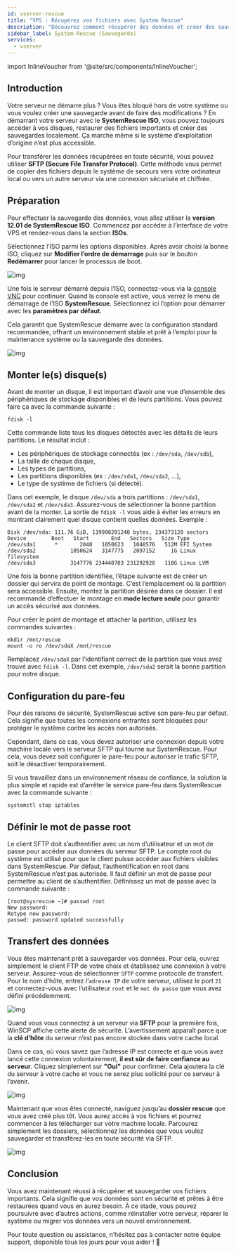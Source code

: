 ```yaml
---
id: vserver-rescue
title: "VPS : Récupérez vos fichiers avec System Rescue"
description: "Découvrez comment récupérer des données et créer des sauvegardes depuis un serveur non bootable avec SystemRescue ISO en toute sécurité → En savoir plus maintenant"
sidebar_label: System Rescue (Sauvegarde)
services:
  - vserver
---
```


import InlineVoucher from '@site/src/components/InlineVoucher';

## Introduction

Votre serveur ne démarre plus ? Vous êtes bloqué hors de votre système ou vous voulez créer une sauvegarde avant de faire des modifications ?
En démarrant votre serveur avec le **SystemRescue ISO**, vous pouvez toujours accéder à vos disques, restaurer des fichiers importants et créer des sauvegardes localement. Ça marche même si le système d’exploitation d’origine n’est plus accessible.

Pour transférer les données récupérées en toute sécurité, vous pouvez utiliser **SFTP (Secure File Transfer Protocol)**. Cette méthode vous permet de copier des fichiers depuis le système de secours vers votre ordinateur local ou vers un autre serveur via une connexion sécurisée et chiffrée.

<InlineVoucher />



## Préparation

Pour effectuer la sauvegarde des données, vous allez utiliser la **version 12.01 de SystemRescue ISO**.
 Commencez par accéder à l’interface de votre VPS et rendez-vous dans la section **ISOs**. 

Sélectionnez l’ISO parmi les options disponibles. Après avoir choisi la bonne ISO, cliquez sur **Modifier l’ordre de démarrage** puis sur le bouton **Redémarrer** pour lancer le processus de boot. 

![img](https://screensaver01.zap-hosting.com/index.php/s/pGXka7wkrsBe9XY/preview)



Une fois le serveur démarré depuis l’ISO, connectez-vous via la [console VNC](vserver-vnc.md) pour continuer. Quand la console est active, vous verrez le menu de démarrage de l’ISO **SystemRescue**. Sélectionnez ici l’option pour démarrer avec les **paramètres par défaut**. 

Cela garantit que SystemRescue démarre avec la configuration standard recommandée, offrant un environnement stable et prêt à l’emploi pour la maintenance système ou la sauvegarde des données.

![img](https://screensaver01.zap-hosting.com/index.php/s/sw4jLc5AxwtMT5P/preview)


## Monter le(s) disque(s)

Avant de monter un disque, il est important d’avoir une vue d’ensemble des périphériques de stockage disponibles et de leurs partitions. Vous pouvez faire ça avec la commande suivante :

```
fdisk -l
```

Cette commande liste tous les disques détectés avec les détails de leurs partitions. Le résultat inclut :

- Les périphériques de stockage connectés (ex : `/dev/sda`, `/dev/sdb`),
- La taille de chaque disque,
- Les types de partitions,
- Les partitions disponibles (ex : `/dev/sda1`, `/dev/sda2`, …),
- Le type de système de fichiers (si détecté).

Dans cet exemple, le disque `/dev/sda` a trois partitions : `/dev/sda1`,  `/dev/sda2` et `/dev/sda3`. Assurez-vous de sélectionner la bonne partition avant de la monter. La sortie de `fdisk -l` vous aide à éviter les erreurs en montrant clairement quel disque contient quelles données. Exemple :

```
Disk /dev/sda: 111.76 GiB, 119998201240 bytes, 234373120 sectors
Device        Boot   Start       End   Sectors   Size Type
/dev/sda1      *       2048   1050623   1048576   512M EFI System
/dev/sda2           1050624   3147775   2097152     1G Linux filesystem
/dev/sda3           3147776 234440703 231292928   110G Linux LVM
```

Une fois la bonne partition identifiée, l’étape suivante est de créer un dossier qui servira de point de montage. C’est l’emplacement où la partition sera accessible. Ensuite, montez la partition désirée dans ce dossier. Il est recommandé d’effectuer le montage en **mode lecture seule** pour garantir un accès sécurisé aux données. 

Pour créer le point de montage et attacher la partition, utilisez les commandes suivantes :

```
mkdir /mnt/rescue
mount -o ro /dev/sdaX /mnt/rescue
```

Remplacez `/dev/sdaX` par l’identifiant correct de la partition que vous avez trouvé avec `fdisk -l`. Dans cet exemple, `/dev/sda2` serait la bonne partition pour notre disque.

## Configuration du pare-feu

Pour des raisons de sécurité, SystemRescue active son pare-feu par défaut. Cela signifie que toutes les connexions entrantes sont bloquées pour protéger le système contre les accès non autorisés.

Cependant, dans ce cas, vous devez autoriser une connexion depuis votre machine locale vers le serveur SFTP qui tourne sur SystemRescue. Pour cela, vous devez soit configurer le pare-feu pour autoriser le trafic SFTP, soit le désactiver temporairement.

Si vous travaillez dans un environnement réseau de confiance, la solution la plus simple et rapide est d’arrêter le service pare-feu dans SystemRescue avec la commande suivante :

```
systemctl stop iptables
```



## Définir le mot de passe root

Le client SFTP doit s’authentifier avec un nom d’utilisateur et un mot de passe pour accéder aux données du serveur SFTP. Le compte root du système est utilisé pour que le client puisse accéder aux fichiers visibles dans SystemRescue. Par défaut, l’authentification en root dans SystemRescue n’est pas autorisée. Il faut définir un mot de passe pour permettre au client de s’authentifier. Définissez un mot de passe avec la commande suivante :

```
[root@sysrescue ~]# passwd root
New password:
Retype new password:
passwd: password updated successfully
```



## Transfert des données

Vous êtes maintenant prêt à sauvegarder vos données. Pour cela, ouvrez simplement le client FTP de votre choix et établissez une connexion à votre serveur. Assurez-vous de sélectionner `SFTP` comme protocole de transfert. Pour le nom d’hôte, entrez l’`adresse IP` de votre serveur, utilisez le port `21` et connectez-vous avec l’utilisateur `root` et le `mot de passe` que vous avez défini précédemment.

![img](https://screensaver01.zap-hosting.com/index.php/s/armZ9db3nXsJW2o/download)

Quand vous vous connectez à un serveur via **SFTP** pour la première fois, WinSCP affiche cette alerte de sécurité. L’avertissement apparaît parce que la **clé d’hôte** du serveur n’est pas encore stockée dans votre cache local.

Dans ce cas, où vous savez que l’adresse IP est correcte et que vous avez lancé cette connexion volontairement, **il est sûr de faire confiance au serveur**. Cliquez simplement sur **"Oui"** pour confirmer. Cela ajoutera la clé du serveur à votre cache et vous ne serez plus sollicité pour ce serveur à l’avenir.

![img](https://screensaver01.zap-hosting.com/index.php/s/y5353jyzky67LxB/preview)

Maintenant que vous êtes connecté, naviguez jusqu’au **dossier rescue** que vous avez créé plus tôt. Vous aurez accès à vos fichiers et pourrez commencer à les télécharger sur votre machine locale. Parcourez simplement les dossiers, sélectionnez les données que vous voulez sauvegarder et transférez-les en toute sécurité via SFTP.

![img](https://screensaver01.zap-hosting.com/index.php/s/QiS4wiTWXx6g8aT/download)

## Conclusion

Vous avez maintenant réussi à récupérer et sauvegarder vos fichiers importants.
 Cela signifie que vos données sont en sécurité et prêtes à être restaurées quand vous en aurez besoin. À ce stade, vous pouvez poursuivre avec d’autres actions, comme réinstaller votre serveur, réparer le système ou migrer vos données vers un nouvel environnement. 

Pour toute question ou assistance, n’hésitez pas à contacter notre équipe support, disponible tous les jours pour vous aider ! 🙂

<InlineVoucher />